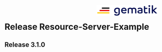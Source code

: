 <img align="right" width="200" height="37" src="assets/Gematik_Logo_Flag.png"/> <br/>

# Release Resource-Server-Example

## Release 3.1.0